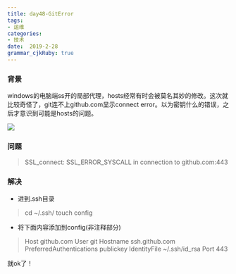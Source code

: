 ```yaml
---
title: day48-GitError
tags: 
- 运维
categories: 
- 技术
date:  2019-2-28
grammar_cjkRuby: true
---
```

### 背景
windows的电脑端ss开的局部代理，hosts经常有时会被莫名其妙的修改。这次就比较奇怪了，git连不上github.com显示connect error。以为密钥什么的错误，之后才意识到可能是hosts的问题。

![](https://ws1.sinaimg.cn/large/b15ca614gy1g0mjt48d6dj20dw07taa4.jpg)

<!--more-->
### 问题
> SSL_connect: SSL_ERROR_SYSCALL in connection to github.com:443 
### 解决
+ 进到.ssh目录

> cd ~/.ssh/
> touch config
> 
+ 将下面内容添加到config(非注释部分)

> Host github.com
User git
Hostname ssh.github.com
PreferredAuthentications publickey
IdentityFile ~/.ssh/id_rsa
Port 443

就ok了！
